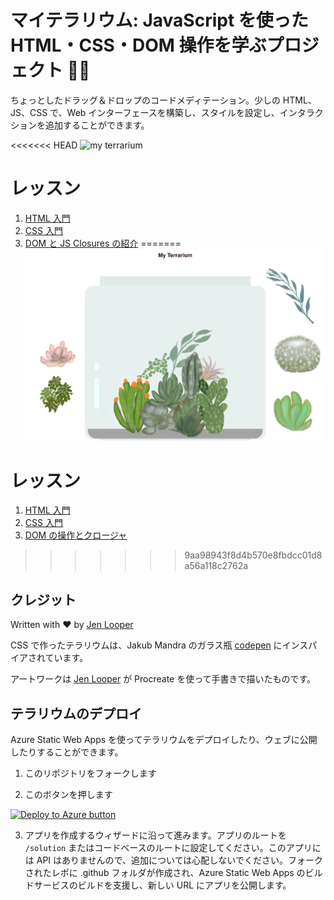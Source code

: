 # マイテラリウム: JavaScript を使った HTML・CSS・DOM 操作を学ぶプロジェクト 🌵🌱

ちょっとしたドラッグ＆ドロップのコードメディテーション。少しの HTML、JS、CSS で、Web インターフェースを構築し、スタイルを設定し、インタラクションを追加することができます。

<<<<<<< HEAD
![my terrarium](images/screenshot_gray.png)

# レッスン

1. [HTML 入門](./1-intro-to-html/README.md)
2. [CSS 入門](./2-intro-to-css/README.md)
3. [DOM と JS Closures の紹介](./3-intro-to-DOM-and-closures/README.md)
=======
![my terrarium](../images/screenshot_gray.png)

# レッスン

1. [HTML 入門](../1-intro-to-html/translations/README.ja.md)
2. [CSS 入門](../2-intro-to-css/translations/README.ja.md)
3. [DOM の操作とクロージャ](../3-intro-to-DOM-and-closures/translations/README.ja.md)
>>>>>>> 9aa98943f8d4b570e8fbdcc01d8a56a118c2762a

## クレジット

Written with ♥️  by [Jen Looper](https://www.twitter.com/jenlooper)

CSS で作ったテラリウムは、Jakub Mandra のガラス瓶 [codepen](https://codepen.io/Rotarepmi/pen/rjpNZY) にインスパイアされています。

アートワークは [Jen Looper](http://jenlooper.com) が Procreate を使って手書きで描いたものです。

## テラリウムのデプロイ

Azure Static Web Apps を使ってテラリウムをデプロイしたり、ウェブに公開したりすることができます。

1. このリポジトリをフォークします

2. このボタンを押します

[![Deploy to Azure button](https://aka.ms/deploytoazurebutton)](https://portal.azure.com/?feature.customportal=false&WT.mc_id=academic-13441-cxa#create/Microsoft.StaticApp)

3. アプリを作成するウィザードに沿って進みます。アプリのルートを `/solution` またはコードベースのルートに設定してください。このアプリには API はありませんので、追加については心配しないでください。フォークされたレポに .github フォルダが作成され、Azure Static Web Apps のビルドサービスのビルドを支援し、新しい URL にアプリを公開します。


